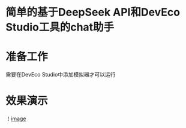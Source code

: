 # 简单的基于DeepSeek API和DevEco Studio工具的chat助手

# 准备工作
需要在DevEco Studio中添加模拟器才可以运行

# 效果演示
！[image](https://github.com/Georgeliin/harmonyos-deepseek-api/blob/main/HarmonyOS/img/demo.png)
